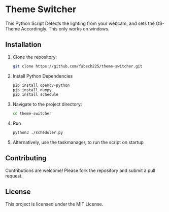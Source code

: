# Theme Switcher

This Python Script Detects the lighting from your webcam, and sets the OS-Theme Accordingly. This only works on windows.


## Installation

1. Clone the repository:
    ```sh
    git clone https://github.com/fabsch225/theme-switcher.git
    ```
2. Install Python Dependencies
    ```sh
    pip install opencv-python
    pip install numpy
    pip install schedule
    ```
3. Navigate to the project directory:
    ```sh
    cd theme-switcher
    ```
4. Run 
    ```sh
    python3 ./scheduler.py
    ```
5. Alternatively, use the taskmanager, to run the script on startup

## Contributing

Contributions are welcome! Please fork the repository and submit a pull request.

## License

This project is licensed under the MIT License.
